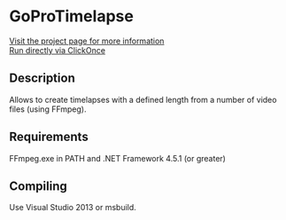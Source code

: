 # GoProTimelapse

[Visit the project page for more information](http://www.journeyofcode.com/projects/gopro-timelapse/)  
[Run directly via ClickOnce](http://www.journeyofcode.com/clickonce/goprotimelapse/GoProTimelapse.application)

## Description
Allows to create timelapses with a defined length from a number of video files (using FFmpeg).

## Requirements
FFmpeg.exe in PATH and .NET Framework 4.5.1 (or greater) 

## Compiling
Use Visual Studio 2013 or msbuild.
